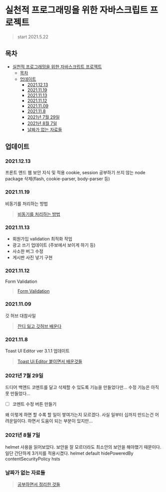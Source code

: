 # 실천적 프로그래밍을 위한 자바스크립트 프로젝트

> start 2021.5.22

## 목차

- [실천적 프로그래밍을 위한 자바스크립트 프로젝트](#실천적-프로그래밍을-위한-자바스크립트-프로젝트)
  - [목차](#목차)
  - [업데이트](#업데이트)
    - [2021.12.13](#20211213)
    - [2021.11.19](#20211119)
    - [2021.11.13](#20211113)
    - [2021.11.12](#20211112)
    - [2021.11.09](#20211109)
    - [2021.11.8](#2021118)
    - [2021년 7월 29일](#2021년-7월-29일)
    - [2021년 8월 7일](#2021년-8월-7일)
    - [날짜가 없는 자료들](#날짜가-없는-자료들)

## 업데이트

### 2021.12.13

프론트 앤드 웹 보안 지식 및 적용
cookie, session 공부하기
쓰지 않는 node package 삭제(flash, cookie-parser, body-parser 등)

### 2021.11.19

비동기를 처리하는 방법

> [비동기를 처리하는 방법](develop_diary/완료된%20글/21_11_19%20비동기를%20처리하는%20방법.md)

### 2021.11.13

- 회원가입 validation 최적화 작업
- 광고 쓰기 업데이트 (주보에서 보이게 하기 등)
- 사소한 버그 수정
- 게시판 사진 넣기 구현

### 2021.11.12

Form Validation

> [Form Validation](./develop_diary/완료된%20글/21_11_12%20Form%20Validation.md)

### 2021.11.09

깃 허브 대참사일

> [잔디 잃고 깃허브 배운다](./develop_diary/20211109.md)

### 2021.11.8

Toast UI Editor ver 3.1.1 업데이트

> [Toast Ui Editor 붙이면서 배운것들](./develop_diary/2021_11_8.md)

### 2021년 7월 29일

드디어 백앤드 코멘트를 달고 삭제할 수 있도록 기능을 만들었다만... 수정 기능은 아직 못 만들었다...

- [ ] 코멘트 수정 버튼 만들기

왜 이렇게 하면 할 수록 할 일이 쌓여가는지 모르겠다. 사실 일부터 십까지 만드는건 어려운일이다. 하면서 도움이 되는 부분이 있지만...

### 2021년 8월 7일

helmet 사용을 읽어보았다. 보안을 잘 모르더라도 최소안의 보안을 해야했기 때문이다.
일단 간단하게 3가지를 적용시켰다.
helmet default
hidePoweredBy
contentSecurityPolicy
hsts

### 날짜가 없는 자료들

> [공부하면서 정리한 것들](./develop_diary/cloneCoding.md)
